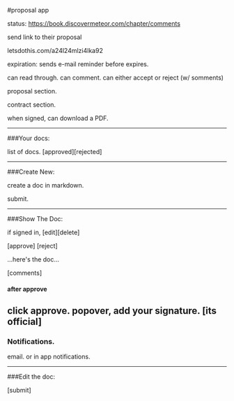 #proposal app

status: https://book.discovermeteor.com/chapter/comments

send link to their proposal

letsdothis.com/a24l24mlzi4lka92

expiration:
sends e-mail reminder before expires.

can read through.
can comment.
can either accept or reject (w/ somments)


proposal section.

contract section.

when signed, can download a PDF. 


---
###Your docs:

list of docs. [approved][rejected]

---


###Create New:

create a doc in markdown.

submit.

---

###Show The Doc:

if signed in, [edit][delete]

[approve] [reject]

...here's the doc...

[comments]

#### after approve
click approve. popover, add your signature. [its official]
---

### Notifications.

email.
or in app notifications.

---

###Edit the doc:

[submit]